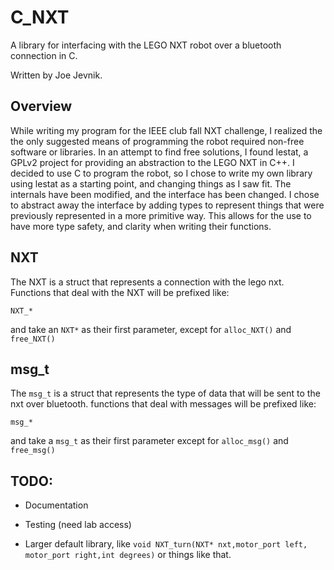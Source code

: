 C_NXT
===========

A library for interfacing with the LEGO NXT robot over a bluetooth connection
in C.

Written by Joe Jevnik.


Overview
--------

While writing my program for the IEEE club fall NXT challenge, I realized the
the only suggested means of programming the robot required non-free software or
libraries. In an attempt to find free solutions, I found lestat, a GPLv2 project
for providing an abstraction to the LEGO NXT in C++. I decided to use C to
program the robot, so I chose to write my own library using lestat as a starting
point, and changing things as I saw fit. The internals have been modified, and
the interface has been changed. I chose to abstract away the interface by adding
types to represent things that were previously represented in a more primitive
way. This allows for the use to have more type safety, and clarity when writing
their functions.


NXT
---

The NXT is a struct that represents a connection with the lego nxt. Functions
that deal with the NXT will be prefixed like:

    NXT_*

and take an `NXT*` as their first parameter, except for `alloc_NXT()` and 
`free_NXT()`


msg_t
-----

The `msg_t` is a struct that represents the type of data that will be sent to
the nxt over bluetooth. functions that deal with messages will be prefixed like:

    msg_*

and take a `msg_t` as their first parameter except for `alloc_msg()` and 
`free_msg()`


TODO:
-----

- Documentation

- Testing (need lab access)

- Larger default library, like `void NXT_turn(NXT* nxt,motor_port left,
  motor_port right,int degrees)` or things like that.

